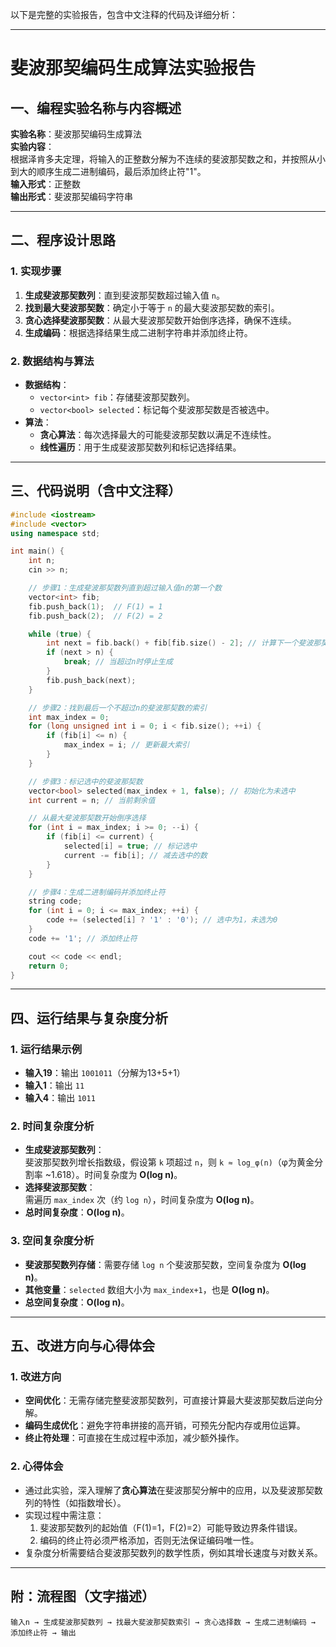 以下是完整的实验报告，包含中文注释的代码及详细分析：

---

# 斐波那契编码生成算法实验报告

## 一、编程实验名称与内容概述  
**实验名称**：斐波那契编码生成算法  
**实验内容**：  
根据泽肯多夫定理，将输入的正整数分解为不连续的斐波那契数之和，并按照从小到大的顺序生成二进制编码，最后添加终止符"1"。  
**输入形式**：正整数  
**输出形式**：斐波那契编码字符串  

---

## 二、程序设计思路  
### 1. 实现步骤  
1. **生成斐波那契数列**：直到斐波那契数超过输入值 `n`。  
2. **找到最大斐波那契数**：确定小于等于 `n` 的最大斐波那契数的索引。  
3. **贪心选择斐波那契数**：从最大斐波那契数开始倒序选择，确保不连续。  
4. **生成编码**：根据选择结果生成二进制字符串并添加终止符。  

### 2. 数据结构与算法  
- **数据结构**：  
  - `vector<int> fib`：存储斐波那契数列。  
  - `vector<bool> selected`：标记每个斐波那契数是否被选中。  
- **算法**：  
  - **贪心算法**：每次选择最大的可能斐波那契数以满足不连续性。  
  - **线性遍历**：用于生成斐波那契数列和标记选择结果。  

---

## 三、代码说明（含中文注释）

```cpp
#include <iostream>
#include <vector>
using namespace std;

int main() {
    int n;
    cin >> n;

    // 步骤1：生成斐波那契数列直到超过输入值n的第一个数
    vector<int> fib;
    fib.push_back(1);  // F(1) = 1
    fib.push_back(2);  // F(2) = 2

    while (true) {
        int next = fib.back() + fib[fib.size() - 2]; // 计算下一个斐波那契数
        if (next > n) {
            break; // 当超过n时停止生成
        }
        fib.push_back(next);
    }

    // 步骤2：找到最后一个不超过n的斐波那契数的索引
    int max_index = 0;
    for (long unsigned int i = 0; i < fib.size(); ++i) {
        if (fib[i] <= n) {
            max_index = i; // 更新最大索引
        }
    }

    // 步骤3：标记选中的斐波那契数
    vector<bool> selected(max_index + 1, false); // 初始化为未选中
    int current = n; // 当前剩余值

    // 从最大斐波那契数开始倒序选择
    for (int i = max_index; i >= 0; --i) {
        if (fib[i] <= current) {
            selected[i] = true; // 标记选中
            current -= fib[i]; // 减去选中的数
        }
    }

    // 步骤4：生成二进制编码并添加终止符
    string code;
    for (int i = 0; i <= max_index; ++i) {
        code += (selected[i] ? '1' : '0'); // 选中为1，未选为0
    }
    code += '1'; // 添加终止符

    cout << code << endl;
    return 0;
}
```

---

## 四、运行结果与复杂度分析  

### 1. 运行结果示例  
- **输入19**：输出 `1001011`（分解为13+5+1）  
- **输入1**：输出 `11`  
- **输入4**：输出 `1011`  

### 2. 时间复杂度分析  
- **生成斐波那契数列**：  
  斐波那契数列增长指数级，假设第 `k` 项超过 `n`，则 `k ≈ log_φ(n)`（φ为黄金分割率 ~1.618）。时间复杂度为 **O(log n)**。  
- **选择斐波那契数**：  
  需遍历 `max_index` 次（约 `log n`），时间复杂度为 **O(log n)**。  
- **总时间复杂度**：**O(log n)**。  

### 3. 空间复杂度分析  
- **斐波那契数列存储**：需要存储 `log n` 个斐波那契数，空间复杂度为 **O(log n)**。  
- **其他变量**：`selected` 数组大小为 `max_index+1`，也是 **O(log n)**。  
- **总空间复杂度**：**O(log n)**。  

---

## 五、改进方向与心得体会  

### 1. 改进方向  
- **空间优化**：无需存储完整斐波那契数列，可直接计算最大斐波那契数后逆向分解。  
- **编码生成优化**：避免字符串拼接的高开销，可预先分配内存或用位运算。  
- **终止符处理**：可直接在生成过程中添加，减少额外操作。  

### 2. 心得体会  
- 通过此实验，深入理解了**贪心算法**在斐波那契分解中的应用，以及斐波那契数列的特性（如指数增长）。  
- 实现过程中需注意：  
  1. 斐波那契数列的起始值（F(1)=1，F(2)=2）可能导致边界条件错误。  
  2. 编码的终止符必须严格添加，否则无法保证编码唯一性。  
- 复杂度分析需要结合斐波那契数列的数学性质，例如其增长速度与对数关系。  

---

## 附：流程图（文字描述）  
```
输入n → 生成斐波那契数列 → 找最大斐波那契数索引 → 贪心选择数 → 生成二进制编码 → 添加终止符 → 输出
```